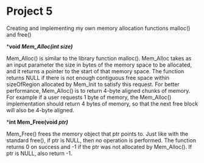 # Project 5

Creating and implementing my own memory allocation functions malloc() and free()

***void *Mem_Alloc(int size)***

Mem_Alloc() is similar to the library function malloc(). Mem_Alloc takes as an input parameter the size in bytes of the memory space to be allocated, and it returns a pointer to the start of that memory space. The function returns NULL if there is not enough contiguous free space within sizeOfRegion allocated by Mem_Init to satisfy this request. For better performance, Mem_Alloc() is to return 4-byte aligned chunks of memory. For example if a user requests 1 byte of memory, the Mem_Alloc() implementation should return 4 bytes of memory, so that the next free block will also be 4-byte aligned.

***int Mem_Free(void *ptr)***

Mem_Free() frees the memory object that ptr points to. Just like with the standard free(), if ptr is NULL, then no operation is performed. The function returns 0 on success and -1 if the ptr was not allocated by Mem_Alloc(). If ptr is NULL, also return -1.
